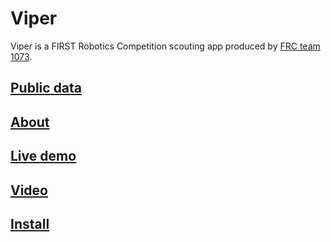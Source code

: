 # Viper

Viper is a FIRST Robotics Competition scouting app produced by [FRC team 1073](https://www.frc1073.org/).

## [Public data](https://public.viperscout.com)
## [About](/about.html)
## [Live demo](https://demo.viperscout.com/)
## [Video](https://drive.google.com/file/d/18dF44_FT35HEZ7824Iv5jhn8GvhnvuFO/view)
## [Install](https://github.com/FRCTeam1073-TheForceTeam/viper)
